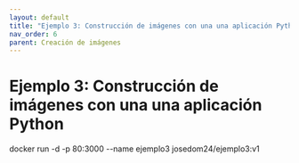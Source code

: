 ```yaml
---
layout: default
title: "Ejemplo 3: Construcción de imágenes con una una aplicación Python"
nav_order: 6
parent: Creación de imágenes
---
```


# Ejemplo 3: Construcción de imágenes con una una aplicación Python


docker run -d -p 80:3000 --name ejemplo3 josedom24/ejemplo3:v1

